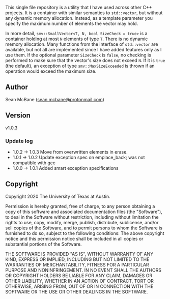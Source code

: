 This single file repository is a utility that I have used across other C++
projects. It is a container with similar semantics to `std::vector`, but
without any dynamic memory allocation. Instead, as a template parameter
you specify the maximum number of elements the vector may hold.

In more detail, `smv::SmallVector<T, N, bool SizeCheck = true>` is a container 
holding at most `N` elements of type `T`. There is no dynamic memory
allocation. Many functions from the interface of `std::vector` are
available, but not all are implemented since I have added features only
as I use them. If the optional parameter `SizeCheck` is `false`, no checking
is performed to make sure that the vector's
size does not exceed `N`. If it is `true` (the default), an exception of type
`smv::MaxSizeExceeded` is thrown if an operation would exceed the maximum size.

## Author
Sean McBane (<sean.mcbane@protonmail.com>)

## Version
v1.0.3
### Update log
* 1.0.2 -> 1.0.3 Move from overwritten elements in erase.
* 1.0.1 -> 1.0.2 Update exception spec on emplace_back; was not compatible
with gcc
* 1.0.0 -> 1.0.1 Added smart exception specifications

## Copyright
Copyright 2020 The University of Texas at Austin.

Permission is hereby granted, free of charge, to any person obtaining a copy
of this software and associated documentation files (the "Software"), to
deal in the Software without restriction, including without limitation the
rights to use, copy, modify, merge, publish, distribute, sublicense, and/or
sell copies of the Software, and to permit persons to whom the Software is
furnished to do so, subject to the following conditions:
The above copyright notice and this permission notice shall be included in
all copies or substantial portions of the Software.

THE SOFTWARE IS PROVIDED "AS IS", WITHOUT WARRANTY OF ANY KIND, EXPRESS OR
IMPLIED, INCLUDING BUT NOT LIMITED TO THE WARRANTIES OF MERCHANTABILITY,
FITNESS FOR A PARTICULAR PURPOSE AND NONINFRINGEMENT. IN NO EVENT SHALL
THE AUTHORS OR COPYRIGHT HOLDERS BE LIABLE FOR ANY CLAIM, DAMAGES OR OTHER
LIABILITY, WHETHER IN AN ACTION OF CONTRACT, TORT OR OTHERWISE, ARISING
FROM, OUT OF OR IN CONNECTION WITH THE SOFTWARE OR THE USE OR OTHER
DEALINGS IN THE SOFTWARE.